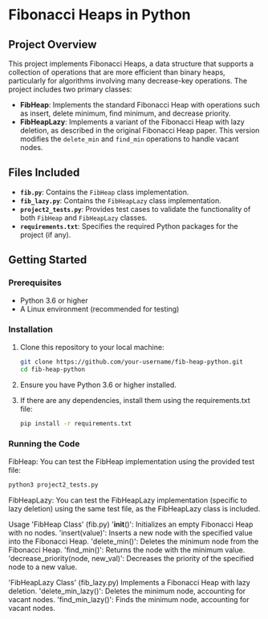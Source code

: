 # Fibonacci Heaps in Python

## Project Overview

This project implements Fibonacci Heaps, a data structure that supports a collection of operations that are more efficient than binary heaps, particularly for algorithms involving many decrease-key operations. The project includes two primary classes:

- **FibHeap**: Implements the standard Fibonacci Heap with operations such as insert, delete minimum, find minimum, and decrease priority.
- **FibHeapLazy**: Implements a variant of the Fibonacci Heap with lazy deletion, as described in the original Fibonacci Heap paper. This version modifies the `delete_min` and `find_min` operations to handle vacant nodes.

## Files Included

- **`fib.py`**: Contains the `FibHeap` class implementation.
- **`fib_lazy.py`**: Contains the `FibHeapLazy` class implementation.
- **`project2_tests.py`**: Provides test cases to validate the functionality of both `FibHeap` and `FibHeapLazy` classes.
- **`requirements.txt`**: Specifies the required Python packages for the project (if any).

## Getting Started

### Prerequisites

- Python 3.6 or higher
- A Linux environment (recommended for testing)

### Installation

1. Clone this repository to your local machine:

   ```bash
   git clone https://github.com/your-username/fib-heap-python.git
   cd fib-heap-python
2. Ensure you have Python 3.6 or higher installed.

3. If there are any dependencies, install them using the requirements.txt file:
   ```bash
   pip install -r requirements.txt

### Running the Code

FibHeap: You can test the FibHeap implementation using the provided test file:

```bash
python3 project2_tests.py
```

FibHeapLazy: You can test the FibHeapLazy implementation (specific to lazy deletion) using the same test file, as the FibHeapLazy class is included.

Usage
'FibHeap Class' (fib.py)
'__init__()': Initializes an empty Fibonacci Heap with no nodes.
'insert(value)': Inserts a new node with the specified value into the Fibonacci Heap.
'delete_min()': Deletes the minimum node from the Fibonacci Heap.
'find_min()': Returns the node with the minimum value.
'decrease_priority(node, new_val)': Decreases the priority of the specified node to a new value.

'FibHeapLazy Class' (fib_lazy.py)
Implements a Fibonacci Heap with lazy deletion.
'delete_min_lazy()': Deletes the minimum node, accounting for vacant nodes.
'find_min_lazy()': Finds the minimum node, accounting for vacant nodes.

